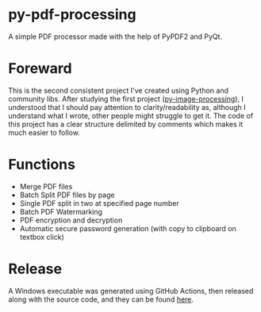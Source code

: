 # py-pdf-processing
A simple PDF processor made with the help of PyPDF2 and PyQt.

# Foreward
This is the second consistent project I've created using Python and community libs. After studying the first project ([py-image-processing](https://github.com/GCHOfficial/py-image-processing)), I understood that I should pay attention to clarity/readability as, although I understand what I wrote, other people might struggle to get it. The code of this project has a clear structure delimited by comments which makes it much easier to follow.

# Functions
* Merge PDF files
* Batch Split PDF files by page
* Single PDF split in two at specified page number
* Batch PDF Watermarking
* PDF encryption and decryption
* Automatic secure password generation (with copy to clipboard on textbox click)

# Release
A Windows executable was generated using GitHub Actions, then released along with the source code, and they can  be found [here](https://github.com/GCHOfficial/py-pdf-processing/releases/tag/0.1.0).
